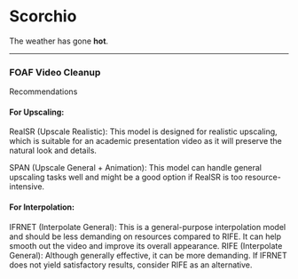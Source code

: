 # Scorchio

The weather has gone **hot**.

---

### FOAF Video Cleanup

Recommendations

#### For Upscaling:

RealSR (Upscale Realistic): This model is designed for realistic upscaling, which is suitable for an academic presentation video as it will preserve the natural look and details.

SPAN (Upscale General + Animation): This model can handle general upscaling tasks well and might be a good option if RealSR is too resource-intensive.

#### For Interpolation:

IFRNET (Interpolate General): This is a general-purpose interpolation model and should be less demanding on resources compared to RIFE. It can help smooth out the video and improve its overall appearance.
RIFE (Interpolate General): Although generally effective, it can be more demanding. If IFRNET does not yield satisfactory results, consider RIFE as an alternative.
